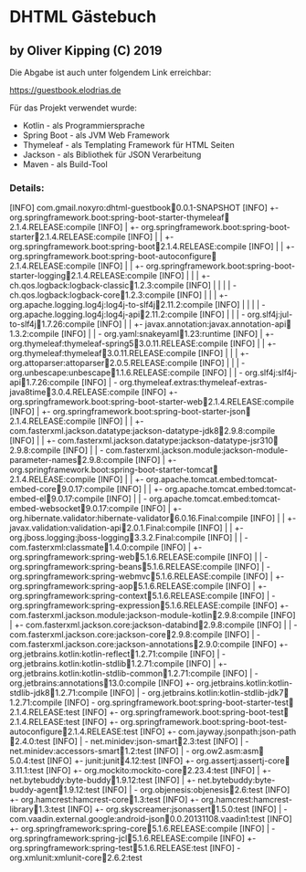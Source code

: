 # DHTML Gästebuch
## by Oliver Kipping (C) 2019

Die Abgabe ist auch unter folgendem Link erreichbar:

https://guestbook.elodrias.de


Für das Projekt verwendet wurde:

- Kotlin - als Programmiersprache
- Spring Boot - als JVM Web Framework
- Thymeleaf - als Templating Framework für HTML Seiten
- Jackson - als Bibliothek für JSON Verarbeitung
- Maven - als Build-Tool


### Details:

[INFO] com.gmail.noxyro:dhtml-guestbook:jar:0.0.1-SNAPSHOT
[INFO] +- org.springframework.boot:spring-boot-starter-thymeleaf:jar:2.1.4.RELEASE:compile
[INFO] |  +- org.springframework.boot:spring-boot-starter:jar:2.1.4.RELEASE:compile
[INFO] |  |  +- org.springframework.boot:spring-boot:jar:2.1.4.RELEASE:compile
[INFO] |  |  +- org.springframework.boot:spring-boot-autoconfigure:jar:2.1.4.RELEASE:compile
[INFO] |  |  +- org.springframework.boot:spring-boot-starter-logging:jar:2.1.4.RELEASE:compile
[INFO] |  |  |  +- ch.qos.logback:logback-classic:jar:1.2.3:compile
[INFO] |  |  |  |  \- ch.qos.logback:logback-core:jar:1.2.3:compile
[INFO] |  |  |  +- org.apache.logging.log4j:log4j-to-slf4j:jar:2.11.2:compile
[INFO] |  |  |  |  \- org.apache.logging.log4j:log4j-api:jar:2.11.2:compile
[INFO] |  |  |  \- org.slf4j:jul-to-slf4j:jar:1.7.26:compile
[INFO] |  |  +- javax.annotation:javax.annotation-api:jar:1.3.2:compile
[INFO] |  |  \- org.yaml:snakeyaml:jar:1.23:runtime
[INFO] |  +- org.thymeleaf:thymeleaf-spring5:jar:3.0.11.RELEASE:compile
[INFO] |  |  +- org.thymeleaf:thymeleaf:jar:3.0.11.RELEASE:compile
[INFO] |  |  |  +- org.attoparser:attoparser:jar:2.0.5.RELEASE:compile
[INFO] |  |  |  \- org.unbescape:unbescape:jar:1.1.6.RELEASE:compile
[INFO] |  |  \- org.slf4j:slf4j-api:jar:1.7.26:compile
[INFO] |  \- org.thymeleaf.extras:thymeleaf-extras-java8time:jar:3.0.4.RELEASE:compile
[INFO] +- org.springframework.boot:spring-boot-starter-web:jar:2.1.4.RELEASE:compile
[INFO] |  +- org.springframework.boot:spring-boot-starter-json:jar:2.1.4.RELEASE:compile
[INFO] |  |  +- com.fasterxml.jackson.datatype:jackson-datatype-jdk8:jar:2.9.8:compile
[INFO] |  |  +- com.fasterxml.jackson.datatype:jackson-datatype-jsr310:jar:2.9.8:compile
[INFO] |  |  \- com.fasterxml.jackson.module:jackson-module-parameter-names:jar:2.9.8:compile
[INFO] |  +- org.springframework.boot:spring-boot-starter-tomcat:jar:2.1.4.RELEASE:compile
[INFO] |  |  +- org.apache.tomcat.embed:tomcat-embed-core:jar:9.0.17:compile
[INFO] |  |  +- org.apache.tomcat.embed:tomcat-embed-el:jar:9.0.17:compile
[INFO] |  |  \- org.apache.tomcat.embed:tomcat-embed-websocket:jar:9.0.17:compile
[INFO] |  +- org.hibernate.validator:hibernate-validator:jar:6.0.16.Final:compile
[INFO] |  |  +- javax.validation:validation-api:jar:2.0.1.Final:compile
[INFO] |  |  +- org.jboss.logging:jboss-logging:jar:3.3.2.Final:compile
[INFO] |  |  \- com.fasterxml:classmate:jar:1.4.0:compile
[INFO] |  +- org.springframework:spring-web:jar:5.1.6.RELEASE:compile
[INFO] |  |  \- org.springframework:spring-beans:jar:5.1.6.RELEASE:compile
[INFO] |  \- org.springframework:spring-webmvc:jar:5.1.6.RELEASE:compile
[INFO] |     +- org.springframework:spring-aop:jar:5.1.6.RELEASE:compile
[INFO] |     +- org.springframework:spring-context:jar:5.1.6.RELEASE:compile
[INFO] |     \- org.springframework:spring-expression:jar:5.1.6.RELEASE:compile
[INFO] +- com.fasterxml.jackson.module:jackson-module-kotlin:jar:2.9.8:compile
[INFO] |  +- com.fasterxml.jackson.core:jackson-databind:jar:2.9.8:compile
[INFO] |  |  \- com.fasterxml.jackson.core:jackson-core:jar:2.9.8:compile
[INFO] |  \- com.fasterxml.jackson.core:jackson-annotations:jar:2.9.0:compile
[INFO] +- org.jetbrains.kotlin:kotlin-reflect:jar:1.2.71:compile
[INFO] |  \- org.jetbrains.kotlin:kotlin-stdlib:jar:1.2.71:compile
[INFO] |     +- org.jetbrains.kotlin:kotlin-stdlib-common:jar:1.2.71:compile
[INFO] |     \- org.jetbrains:annotations:jar:13.0:compile
[INFO] +- org.jetbrains.kotlin:kotlin-stdlib-jdk8:jar:1.2.71:compile
[INFO] |  \- org.jetbrains.kotlin:kotlin-stdlib-jdk7:jar:1.2.71:compile
[INFO] \- org.springframework.boot:spring-boot-starter-test:jar:2.1.4.RELEASE:test
[INFO]    +- org.springframework.boot:spring-boot-test:jar:2.1.4.RELEASE:test
[INFO]    +- org.springframework.boot:spring-boot-test-autoconfigure:jar:2.1.4.RELEASE:test
[INFO]    +- com.jayway.jsonpath:json-path:jar:2.4.0:test
[INFO]    |  \- net.minidev:json-smart:jar:2.3:test
[INFO]    |     \- net.minidev:accessors-smart:jar:1.2:test
[INFO]    |        \- org.ow2.asm:asm:jar:5.0.4:test
[INFO]    +- junit:junit:jar:4.12:test
[INFO]    +- org.assertj:assertj-core:jar:3.11.1:test
[INFO]    +- org.mockito:mockito-core:jar:2.23.4:test
[INFO]    |  +- net.bytebuddy:byte-buddy:jar:1.9.12:test
[INFO]    |  +- net.bytebuddy:byte-buddy-agent:jar:1.9.12:test
[INFO]    |  \- org.objenesis:objenesis:jar:2.6:test
[INFO]    +- org.hamcrest:hamcrest-core:jar:1.3:test
[INFO]    +- org.hamcrest:hamcrest-library:jar:1.3:test
[INFO]    +- org.skyscreamer:jsonassert:jar:1.5.0:test
[INFO]    |  \- com.vaadin.external.google:android-json:jar:0.0.20131108.vaadin1:test
[INFO]    +- org.springframework:spring-core:jar:5.1.6.RELEASE:compile
[INFO]    |  \- org.springframework:spring-jcl:jar:5.1.6.RELEASE:compile
[INFO]    +- org.springframework:spring-test:jar:5.1.6.RELEASE:test
[INFO]    \- org.xmlunit:xmlunit-core:jar:2.6.2:test
